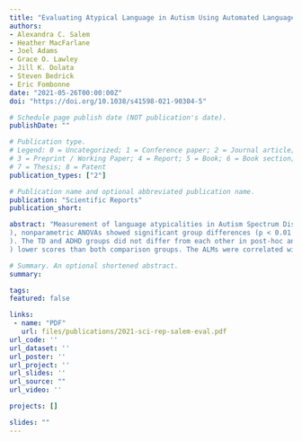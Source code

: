 ```yaml
---
title: "Evaluating Atypical Language in Autism Using Automated Language Measures"
authors:
- Alexandra C. Salem
- Heather MacFarlane
- Joel Adams
- Grace O. Lawley
- Jill K. Dolata
- Steven Bedrick
- Eric Fombonne
date: "2021-05-26T00:00:00Z"
doi: "https://doi.org/10.1038/s41598-021-90304-5"

# Schedule page publish date (NOT publication's date).
publishDate: ""

# Publication type.
# Legend: 0 = Uncategorized; 1 = Conference paper; 2 = Journal article;
# 3 = Preprint / Working Paper; 4 = Report; 5 = Book; 6 = Book section;
# 7 = Thesis; 8 = Patent
publication_types: ["2"]

# Publication name and optional abbreviated publication name.
publication: "Scientific Reports"
publication_short: 

abstract: "Measurement of language atypicalities in Autism Spectrum Disorder (ASD) is cumbersome and costly. Better language outcome measures are needed. Using language transcripts, we generated Automated Language Measures (ALMs) and tested their validity. 169 participants (96 ASD, 28 TD, 45 ADHD) ages 7 to 17 were evaluated with the Autism Diagnostic Observation Schedule. Transcripts of one task were analyzed to generate seven ALMs: mean length of utterance in morphemes, number of different word roots (NDWR), um proportion, content maze proportion, unintelligible proportion, c-units per minute, and repetition proportion. With the exception of repetition proportion (p = .07
), nonparametric ANOVAs showed significant group differences (p < 0.01
). The TD and ADHD groups did not differ from each other in post-hoc analyses. With the exception of NDWR, the ASD group showed significantly (p<0.01
) lower scores than both comparison groups. The ALMs were correlated with standardized clinical and language evaluations of ASD. In age- and IQ-adjusted logistic regression analyses, four ALMs significantly predicted ASD status with satisfactory accuracy (67.9–75.5%). When ALMs were combined together, accuracy improved to 82.4%. These ALMs offer a promising approach for generating novel outcome measures."

# Summary. An optional shortened abstract.
summary: 

tags:
featured: false

links:
 - name: "PDF"
   url: files/publications/2021-sci-rep-salem-eval.pdf
url_code: ''
url_dataset: ''
url_poster: ''
url_project: ''
url_slides: ''
url_source: ""
url_video: ''

projects: []

slides: ""
---
```


<!--
Salem, A.C., MacFarlane, H., Adams, J.R. et al. Evaluating atypical language in autism using automated language measures. Sci Rep 11, 10968 (2021). https://doi.org/10.1038/s41598-021-90304-5
-->
